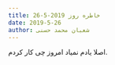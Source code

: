 ```yaml
---
title: خاطره روز 2019-5-26
date: 2019-5-26
author: شعبان محمد حسنی
---
```


اصلا یادم نمیاد امروز چی کار کردم.